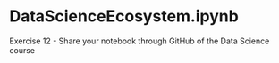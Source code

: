 # DataScienceEcosystem.ipynb
Exercise 12 - Share your notebook through GitHub of the Data Science course
